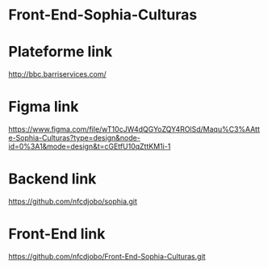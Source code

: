 # Front-End-Sophia-Culturas

# Plateforme link
http://bbc.barriservices.com/

# Figma link
https://www.figma.com/file/wT10cJW4dQGYoZQY4ROlSd/Maqu%C3%AAtte-Sophia-Culturas?type=design&node-id=0%3A1&mode=design&t=cGEtfU10qZttKM1i-1

# Backend link
https://github.com/nfcdjobo/sophia.git

# Front-End link	
https://github.com/nfcdjobo/Front-End-Sophia-Culturas.git

